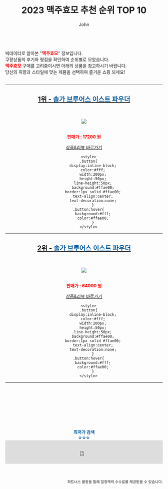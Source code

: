 ﻿---
layout: post
title:  "2023 맥주효모 추천 순위 TOP 10"
author: John
categories: [ 식품 ]
tags: [ 맥주효모, 맥주효모 효능, 맥주효모 샴푸, 맥주효모 부작용, 맥주효모 탈모, 맥주효모 파는곳, 맥주효모 영양제, 맥주효모 먹는법, 맥주효모 탈모 후기, 맥주효모 탈모 효과 ]
image: https://static.coupangcdn.com/image/vendor_inventory/ad59/28d094cf74a64309dfa8a0b16d71aed50e816689b5cc59ca1a3d4d4c9723.jpg 
description: "2023 맥주효모 추천 순위 TOP 10 관련 상품으로 가장 고객 선호도가 높은 제품입니다."
toc: true
toc_sticky: true
---

<br>
빅데이터로 알아본 "<b><font color='#ff0000'>맥주효모</font></b>" 정보입니다.
<br>
쿠팡상품의 후기와 평점을 확인하여 순위별로 모았습니다.
<br>
<b><font color='#ff0000'>맥주효모</font></b>  구매를 고려중이시면 아래의 상품을 참고하시기 바랍니다.
<br>
당신의 취향과 스타일에 맞는 제품을 선택하여 즐거운 쇼핑 되세요!
<br><br>
<hr>
<p>
    
<center><h2><a href="https://link.coupang.com/re/AFFSDP?lptag=AF7307611&pageKey=2075088&itemId=9359749&vendorItemId=3270579808&traceid=V0-153-759b566e9c0a16ff&requestid=20230228225030158018616" target="_blank"><b>1위 - <font color='#01579B'>솔가 브루어스 이스트 파우더</font></b></a></h2><br>

<a href="https://link.coupang.com/re/AFFSDP?lptag=AF7307611&pageKey=2075088&itemId=9359749&vendorItemId=3270579808&traceid=V0-153-759b566e9c0a16ff&requestid=20230228225030158018616" target="_blank"><img src="https://static.coupangcdn.com/image/vendor_inventory/ad59/28d094cf74a64309dfa8a0b16d71aed50e816689b5cc59ca1a3d4d4c9723.jpg"></a><br><br>

<b><font color='#ff0000'>판매가 : 17200 원</font></b><br>

<a href="https://link.coupang.com/re/AFFSDP?lptag=AF7307611&pageKey=2075088&itemId=9359749&vendorItemId=3270579808&traceid=V0-153-759b566e9c0a16ff&requestid=20230228225030158018616" target="_blank" class="button">상품&리뷰 바로가기</a><p>

        <style>
        .button{
            display:inline-block;
            color:#fff;
            width:200px;
            height:50px;
            line-height:50px;
            background:#ffae00;
            border:1px solid #ffae00;
            text-align:center;
            text-decoration:none;
            }
        .button:hover{
            background:#fff;
            color:#ffae00;
            }
        </style>

<hr>

<center><h2><a href="https://link.coupang.com/re/AFFSDP?lptag=AF7307611&pageKey=2075088&itemId=9577035536&vendorItemId=81926542166&traceid=V0-153-759b566e9c0a16ff&requestid=20230228225030158018616" target="_blank"><b>2위 - <font color='#01579B'>솔가 브루어스 이스트 파우더</font></b></a></h2><br>

<a href="https://link.coupang.com/re/AFFSDP?lptag=AF7307611&pageKey=2075088&itemId=9577035536&vendorItemId=81926542166&traceid=V0-153-759b566e9c0a16ff&requestid=20230228225030158018616" target="_blank"><img src="https://static.coupangcdn.com/image/vendor_inventory/b54e/a354da90a5bb0149bdd4d35c06508ca898082abfec8271b2db84866c1c97.jpg"></a><br><br>

<b><font color='#ff0000'>판매가 : 64000 원</font></b><br>

<a href="https://link.coupang.com/re/AFFSDP?lptag=AF7307611&pageKey=2075088&itemId=9577035536&vendorItemId=81926542166&traceid=V0-153-759b566e9c0a16ff&requestid=20230228225030158018616" target="_blank" class="button">상품&리뷰 바로가기</a><p>

        <style>
        .button{
            display:inline-block;
            color:#fff;
            width:200px;
            height:50px;
            line-height:50px;
            background:#ffae00;
            border:1px solid #ffae00;
            text-align:center;
            text-decoration:none;
            }
        .button:hover{
            background:#fff;
            color:#ffae00;
            }
        </style>

<hr>

<br><br><br><br><br><br><br>
<center><b><font color='#01579B' size='medium'>최저가 검색<br>
↓↓↓</font></b></center>
<center><iframe src="https://coupa.ng/b1Tbjx" width="100%" height="75" frameborder="0" scrolling="no" referrerpolicy="unsafe-url"></iframe></center>
<br><br>
<p>
<small>
    <div align="right">파트너스 활동을 통해 일정액의 수수료를 제공받을 수 있습니다.</div>
</small>
</p>
